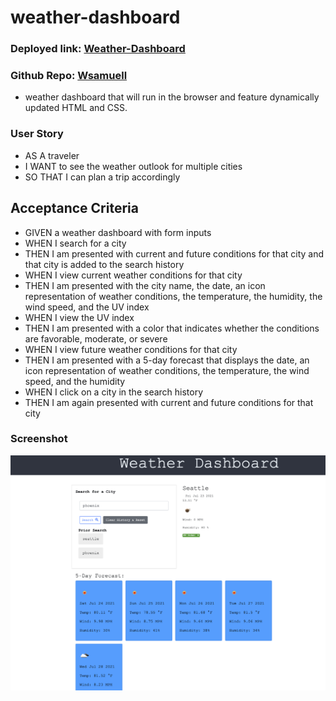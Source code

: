 # weather-dashboard

### Deployed link: [Weather-Dashboard](https://wsamuell.github.io/weather-dashboard/)

### Github Repo: [Wsamuell](https://github.com/Wsamuell/weather-dashboard)


* weather dashboard that will run in the browser and feature dynamically updated HTML and CSS.

### User Story
* AS A traveler
* I WANT to see the weather outlook for multiple cities
* SO THAT I can plan a trip accordingly


## Acceptance Criteria
* GIVEN a weather dashboard with form inputs
* WHEN I search for a city
* THEN I am presented with current and future conditions for that city and that city is added to the search history
* WHEN I view current weather conditions for that city
* THEN I am presented with the city name, the date, an icon representation of weather conditions, the temperature, the humidity, the wind speed, and the UV index
* WHEN I view the UV index
* THEN I am presented with a color that indicates whether the conditions are favorable, moderate, or severe
* WHEN I view future weather conditions for that city
* THEN I am presented with a 5-day forecast that displays the date, an icon representation of weather conditions, the temperature, the wind speed, and the humidity
* WHEN I click on a city in the search history
* THEN I am again presented with current and future conditions for that city

### Screenshot
![Image-of-weather-dashboard](assets/img/sc-1.png)
